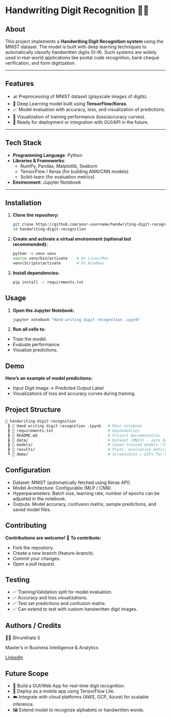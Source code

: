 # Handwriting Digit Recognition 📝🔢

## About  
This project implements a **Handwriting Digit Recognition system** using the MNIST dataset. The model is built with deep learning techniques to automatically classify handwritten digits (0–9). Such systems are widely used in real-world applications like postal code recognition, bank cheque verification, and form digitization.

---

## Features  
- 📊 Preprocessing of MNIST dataset (grayscale images of digits).  
- 🧠 Deep Learning model built using **TensorFlow/Keras**.  
- 📈 Model evaluation with accuracy, loss, and visualization of predictions.  
- 🎨 Visualization of training performance (loss/accuracy curves).  
- 🚀 Ready for deployment or integration with GUI/API in the future.  

---

## Tech Stack  
- **Programming Language**: Python  
- **Libraries & Frameworks**:  
  - NumPy, Pandas, Matplotlib, Seaborn  
  - TensorFlow / Keras (for building ANN/CNN models)  
  - Scikit-learn (for evaluation metrics)  
- **Environment**: Jupyter Notebook  

---

## Installation  
1. **Clone the repository:**
   ```bash
   git clone https://github.com/your-username/handwriting-digit-recognition.git
   cd handwriting-digit-recognition

2. **Create and activate a virtual environment (optional but recommended):**
    ```bash
    python -m venv venv
    source venv/bin/activate    # On Linux/Mac
    venv\Scripts\activate       # On Windows

3. **Install dependencies:**
    ```bash
    pip install -r requirements.txt

## Usage
1. **Open the Jupyter Notebook:**
    ```bash
    jupyter notebook "Hand writing digit recognition .ipynb"

2. **Run all cells to:**

- Train the model.
- Evaluate performance.
- Visualize predictions.

## Demo

**Here’s an example of model predictions:**
- Input Digit Image → Predicted Output Label
- Visualizations of loss and accuracy curves during training.

## Project Structure
```graphql
📂 handwriting-digit-recognition
 ┣ 📜 Hand writing digit recognition .ipynb   # Main notebook
 ┣ 📜 requirements.txt                        # Dependencies
 ┣ 📜 README.md                               # Project documentation
 ┣ 📂 data/                                   # Dataset (MNIST - auto downloaded by Keras)
 ┣ 📂 models/                                 # Saved trained models (future scope)
 ┣ 📂 results/                                # Plots, evaluation metrics, and predictions
 ┗ 📂 demo/                                   # Screenshots / GIFs for README showcase
```

## Configuration

- Dataset: MNIST (automatically fetched using Keras API).
- Model Architecture: Configurable (MLP / CNN).
- Hyperparameters: Batch size, learning rate, number of epochs can be adjusted in the notebook.
- Outputs: Model accuracy, confusion matrix, sample predictions, and saved model files.

## Contributing

**Contributions are welcome! 🎉**
**To contribute:**

- Fork the repository.
- Create a new branch (feature-branch).
- Commit your changes.
- Open a pull request.

## Testing

- ✅ Training/Validation split for model evaluation.
- ✅ Accuracy and loss visualizations.
- ✅ Test set predictions and confusion matrix.
- ✅ Can extend to test with custom handwritten digit images.

## Authors / Credits

👩‍💻 Shrunkhala S

Master’s in Business Intelligence & Analytics

[LinkedIn](https://www.linkedin.com/in/shrunkhalasandeepsisodia/)

## Future Scope

- 🔮 Build a GUI/Web App for real-time digit recognition.
- 📱 Deploy as a mobile app using TensorFlow Lite.
- ☁️ Integrate with cloud platforms (AWS, GCP, Azure) for scalable inference.
- 🖼️ Extend model to recognize alphabets or handwritten words.
